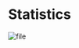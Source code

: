# Statistics

![file](https://github.com/user-attachments/assets/49278566-baec-4680-af12-4f14e85ea8ef)
